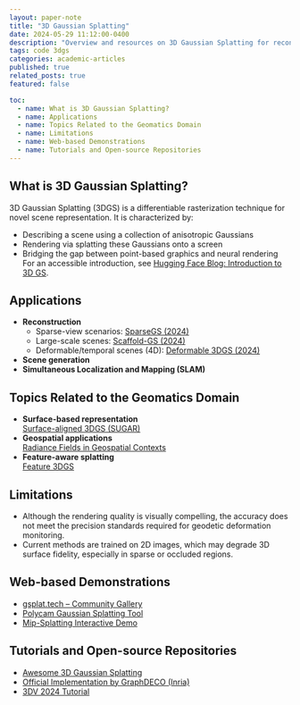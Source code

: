 ```yaml
---
layout: paper-note
title: "3D Gaussian Splatting"
date: 2024-05-29 11:12:00-0400
description: "Overview and resources on 3D Gaussian Splatting for reconstruction and geospatial applications."
tags: code 3dgs
categories: academic-articles
published: true
related_posts: true
featured: false

toc:
  - name: What is 3D Gaussian Splatting?
  - name: Applications
  - name: Topics Related to the Geomatics Domain
  - name: Limitations
  - name: Web-based Demonstrations
  - name: Tutorials and Open-source Repositories
---
```


## What is 3D Gaussian Splatting?
3D Gaussian Splatting (3DGS) is a differentiable rasterization technique for novel scene representation. It is characterized by:
- Describing a scene using a collection of anisotropic Gaussians
- Rendering via splatting these Gaussians onto a screen
- Bridging the gap between point-based graphics and neural rendering
For an accessible introduction, see [Hugging Face Blog: Introduction to 3D GS](https://huggingface.co/blog/gaussian-splatting).

## Applications
- **Reconstruction**
  - Sparse-view scenarios: [SparseGS (2024)](https://formycat.github.io/SparseGS-Real-Time-360-Sparse-View-Synthesis-using-Gaussian-Splatting/)
  - Large-scale scenes: [Scaffold-GS (2024)](https://city-super.github.io/scaffold-gs/)
  - Deformable/temporal scenes (4D): [Deformable 3DGS (2024)](https://ingra14m.github.io/Deformable-Gaussians/)
- **Scene generation**
- **Simultaneous Localization and Mapping (SLAM)**

## Topics Related to the Geomatics Domain
- **Surface-based representation**  
  [Surface-aligned 3DGS (SUGAR)](https://anttwo.github.io/sugar/)
- **Geospatial applications**  
  [Radiance Fields in Geospatial Contexts](https://ckoziol.com/blog/2024/radiance_methods/)
- **Feature-aware splatting**  
  [Feature 3DGS](https://feature-3dgs.github.io/)

## Limitations
- Although the rendering quality is visually compelling, the accuracy does not meet the precision standards required for geodetic deformation monitoring.
- Current methods are trained on 2D images, which may degrade 3D surface fidelity, especially in sparse or occluded regions.

## Web-based Demonstrations
- [gsplat.tech – Community Gallery](https://gsplat.tech/)
- [Polycam Gaussian Splatting Tool](https://poly.cam/tools/gaussian-splatting)
- [Mip-Splatting Interactive Demo](https://niujinshuchong.github.io/mip-splatting-demo/)

## Tutorials and Open-source Repositories
- [Awesome 3D Gaussian Splatting](https://github.com/MrNeRF/awesome-3D-gaussian-splatting)
- [Official Implementation by GraphDECO (Inria)](https://github.com/graphdeco-inria/gaussian-splatting)
- [3DV 2024 Tutorial](https://3dgstutorial.github.io/)
